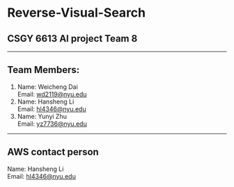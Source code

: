 # Reverse-Visual-Search
## CSGY 6613 AI project Team 8  
-----
## Team Members:
1) Name: Weicheng Dai  
Email: wd2119@nyu.edu
2) Name: Hansheng Li  
Email: hl4346@nyu.edu
3) Name: Yunyi Zhu  
Email: yz7736@nyu.edu
-----
## AWS contact person
Name: Hansheng Li  
Email: hl4346@nyu.edu

